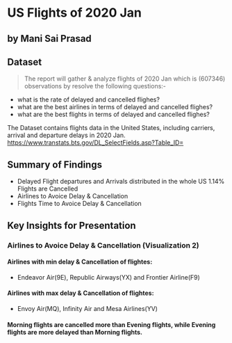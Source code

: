 # US Flights of 2020 Jan
## by Mani Sai Prasad


## Dataset

>  The report will gather & analyze flights of 2020 Jan which is (607346) observations by resolve the following questions:-
* what is the rate of delayed and cancelled flighes?
* what are the best airlines in terms of delayed and cancelled flighes?
* what are the best flights in terms of delayed and cancelled flighes?

The Dataset contains flights data in the United States, including carriers, arrival and departure delays in 2020 Jan. https://www.transtats.bts.gov/DL_SelectFields.asp?Table_ID=


## Summary of Findings

> 
*  Delayed Flight departures and Arrivals distributed in the whole US 1.14% Flights are Cancelled 
*  Airlines to Avoice Delay & Cancellation 
*  Flights Time to Avoice Delay & Cancellation


## Key Insights for Presentation
### Airlines to Avoice Delay & Cancellation (Visualization 2)

#### Airlines with min delay & Cancellation of flightes:

* Endeavor Air(9E), Republic Airways(YX) and Frontier Airline(F9)

#### Airlines with max delay & Cancellation of flightes:

* Envoy Air(MQ), Infinity Air and Mesa Airlines(YV)

#### Morning flights are cancelled more than Evening flights, while Evening flights are more delayed than Morning flights.
